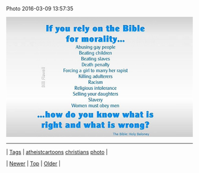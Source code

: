 <!--
title: Photo 2016-03-09 13
date: 2020-06-28T15:27:00.109Z
tags: atheistcartoons, christians, photo
-->


Photo 2016-03-09 13:57:35

![](140743205889-0.jpg)

<!--BOTTOM-POST-NAVIGATION-->
---

| [Tags](tags.md) | [atheistcartoons](tag-atheistcartoons.md) [christians](tag-christians.md) [photo](tag-photo.md) |

| [Newer](140743192929.md) | [Top](index.md) | [Older](140763105569.md) |